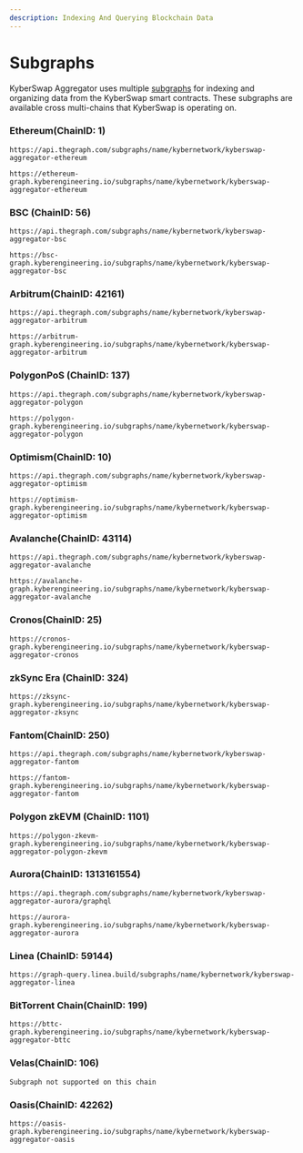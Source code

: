```yaml
---
description: Indexing And Querying Blockchain Data
---
```


# Subgraphs

KyberSwap Aggregator uses multiple [subgraphs](https://thegraph.com/docs/about/introduction#what-the-graph-is) for indexing and organizing data from the KyberSwap smart contracts. These subgraphs are available cross multi-chains that KyberSwap is operating on.

### Ethereum[​](https://docs.kyberswap.com/reference/subgraph-data#ethereum) (ChainID: 1) <a href="#ethereum" id="ethereum"></a>

```
https://api.thegraph.com/subgraphs/name/kybernetwork/kyberswap-aggregator-ethereum
```

```
https://ethereum-graph.kyberengineering.io/subgraphs/name/kybernetwork/kyberswap-aggregator-ethereum
```

### BSC (ChainID: 56)[​](https://docs.kyberswap.com/reference/subgraph-data#bsc) <a href="#bsc" id="bsc"></a>

```
https://api.thegraph.com/subgraphs/name/kybernetwork/kyberswap-aggregator-bsc
```

```
https://bsc-graph.kyberengineering.io/subgraphs/name/kybernetwork/kyberswap-aggregator-bsc
```

### Arbitrum[​](https://docs.kyberswap.com/reference/subgraph-data#arbitrum) (ChainID: 42161) <a href="#arbitrum" id="arbitrum"></a>

```
https://api.thegraph.com/subgraphs/name/kybernetwork/kyberswap-aggregator-arbitrum
```

```
https://arbitrum-graph.kyberengineering.io/subgraphs/name/kybernetwork/kyberswap-aggregator-arbitrum
```

### Polygon[​](https://docs.kyberswap.com/reference/subgraph-data#polygon) PoS (ChainID: 137) <a href="#polygon" id="polygon"></a>

```
https://api.thegraph.com/subgraphs/name/kybernetwork/kyberswap-aggregator-polygon
```

```
https://polygon-graph.kyberengineering.io/subgraphs/name/kybernetwork/kyberswap-aggregator-polygon
```

### Optimism[​](https://docs.kyberswap.com/reference/subgraph-data#optimism) (ChainID: 10) <a href="#optimism" id="optimism"></a>

```
https://api.thegraph.com/subgraphs/name/kybernetwork/kyberswap-aggregator-optimism
```

```
https://optimism-graph.kyberengineering.io/subgraphs/name/kybernetwork/kyberswap-aggregator-optimism
```

### Avalanche[​](https://docs.kyberswap.com/reference/subgraph-data#avalanche) (ChainID: 43114)  <a href="#avalanche" id="avalanche"></a>

```
https://api.thegraph.com/subgraphs/name/kybernetwork/kyberswap-aggregator-avalanche
```

```
https://avalanche-graph.kyberengineering.io/subgraphs/name/kybernetwork/kyberswap-aggregator-avalanche
```

### Cronos[​](https://docs.kyberswap.com/reference/subgraph-data#cronos) (ChainID: 25) <a href="#cronos" id="cronos"></a>

```
https://cronos-graph.kyberengineering.io/subgraphs/name/kybernetwork/kyberswap-aggregator-cronos
```

### zkSync Era (ChainID: 324)

```
https://zksync-graph.kyberengineering.io/subgraphs/name/kybernetwork/kyberswap-aggregator-zksync
```

### Fantom[​](https://docs.kyberswap.com/reference/subgraph-data#fantom) (ChainID: 250) <a href="#fantom" id="fantom"></a>

```
https://api.thegraph.com/subgraphs/name/kybernetwork/kyberswap-aggregator-fantom
```

```
https://fantom-graph.kyberengineering.io/subgraphs/name/kybernetwork/kyberswap-aggregator-fantom
```

### Polygon zkEVM (ChainID: 1101)

```
https://polygon-zkevm-graph.kyberengineering.io/subgraphs/name/kybernetwork/kyberswap-aggregator-polygon-zkevm
```

### Aurora[​](https://docs.kyberswap.com/reference/subgraph-data#aurora) (ChainID: 1313161554) <a href="#aurora" id="aurora"></a>

```
https://api.thegraph.com/subgraphs/name/kybernetwork/kyberswap-aggregator-aurora/graphql
```

```
https://aurora-graph.kyberengineering.io/subgraphs/name/kybernetwork/kyberswap-aggregator-aurora
```

### Linea (ChainID: 59144)

```
https://graph-query.linea.build/subgraphs/name/kybernetwork/kyberswap-aggregator-linea
```

### BitTorrent Chain[​](https://docs.kyberswap.com/reference/subgraph-data#bittorrent) (ChainID: 199) <a href="#bittorrent" id="bittorrent"></a>

```
https://bttc-graph.kyberengineering.io/subgraphs/name/kybernetwork/kyberswap-aggregator-bttc
```

### Velas[​](https://docs.kyberswap.com/reference/subgraph-data#velas) (ChainID: 106) <a href="#velas" id="velas"></a>

```
Subgraph not supported on this chain
```

### Oasis[​](https://docs.kyberswap.com/reference/subgraph-data#oasis) (ChainID: 42262) <a href="#oasis" id="oasis"></a>

```
https://oasis-graph.kyberengineering.io/subgraphs/name/kybernetwork/kyberswap-aggregator-oasis
```
